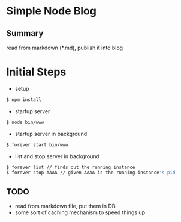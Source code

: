 # Simple Node Blog

## Summary

read from markdown (*.md), publish it into blog

# Initial Steps

- setup

```sh
$ npm install
```

- startup server

```sh
$ node bin/www
```

- startup server in background

```sh
$ forever start bin/www
```

- list and stop server in background

```sh
$ forever list // finds out the running instance
$ forever stop AAAA // given AAAA is the running instance's pid
```


## TODO

- read from markdown file, put them in DB
- some sort of caching mechanism to speed things up

